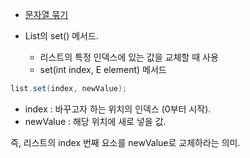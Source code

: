 - [문자열 묶기](https://school.programmers.co.kr/learn/courses/30/lessons/181855)


- List의 set() 메서드.
  - 리스트의 특정 인덱스에 있는 값을 교체할 때 사용
  - set(int index, E element) 메서드
```java
list.set(index, newValue);
```
- index : 바꾸고자 하는 위치의 인덱스 (0부터 시작).
- newValue : 해당 위치에 새로 넣을 값.

즉, 리스트의 index 번째 요소를 newValue로 교체하라는 의미.